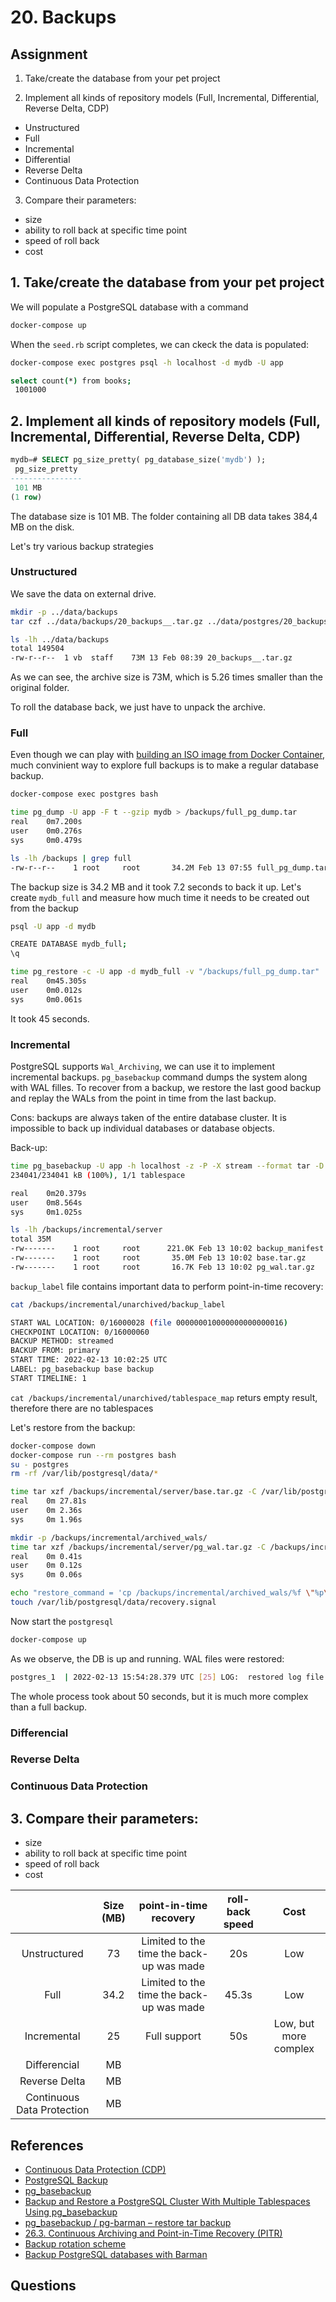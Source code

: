 # 20. Backups

## Assignment
1. Take/create the database from your pet project

2. Implement all kinds of repository models (Full, Incremental, Differential, Reverse Delta, CDP)
- Unstructured
- Full
- Incremental
- Differential
- Reverse Delta
- Continuous Data Protection

3. Compare their parameters:
- size
- ability to roll back at specific time point
- speed of roll back
- cost

## 1. Take/create the database from your pet project
We will populate a PostgreSQL database with a command
```bash
docker-compose up
```

When the `seed.rb` script completes, we can ckeck the data is populated:

```bash
docker-compose exec postgres psql -h localhost -d mydb -U app

select count(*) from books;
 1001000
```

## 2. Implement all kinds of repository models (Full, Incremental, Differential, Reverse Delta, CDP)

```sql
mydb=# SELECT pg_size_pretty( pg_database_size('mydb') );
 pg_size_pretty
----------------
 101 MB
(1 row)
```

The database size is 101 MB. The folder containing all DB data takes 384,4 MB on the disk.

Let's try various backup strategies

### Unstructured
We save the data on external drive.
```bash
mkdir -p ../data/backups
tar czf ../data/backups/20_backups__.tar.gz ../data/postgres/20_backups__

ls -lh ../data/backups
total 149504
-rw-r--r--  1 vb  staff    73M 13 Feb 08:39 20_backups__.tar.gz
```

As we can see, the archive size is 73M, which is 5.26 times smaller than the original folder.

To roll the database back, we just have to unpack the archive.

### Full
Even though we can play with [building an ISO image from Docker Container](https://iximiuz.com/en/posts/from-docker-container-to-bootable-linux-disk-image/), much convinient way to explore full backups is to make a regular database backup.

```bash
docker-compose exec postgres bash

time pg_dump -U app -F t --gzip mydb > /backups/full_pg_dump.tar
real    0m7.200s
user    0m0.276s
sys     0m0.479s

ls -lh /backups | grep full
-rw-r--r--    1 root     root       34.2M Feb 13 07:55 full_pg_dump.tar
```

The backup size is 34.2 MB and it took 7.2 seconds to back it up. Let's create `mydb_full` and measure how much time it needs to be created out from the backup

```bash
psql -U app -d mydb

CREATE DATABASE mydb_full;
\q

time pg_restore -c -U app -d mydb_full -v "/backups/full_pg_dump.tar"
real    0m45.305s
user    0m0.012s
sys     0m0.061s
```

It took 45 seconds.

### Incremental
PostgreSQL supports `Wal_Archiving`, we can use it to implement incremental backups.
`pg_basebackup` command dumps the system along with WAL filles. To recover from a backup, we restore the last good backup and replay the WALs from the point in time from the last backup.

Cons: backups are always taken of the entire database cluster. It is impossible to back up individual databases or database objects.

Back-up:

```bash
time pg_basebackup -U app -h localhost -z -P -X stream --format tar -D /backups/incremental/server
234041/234041 kB (100%), 1/1 tablespace

real    0m20.379s
user    0m8.564s
sys     0m1.025s

ls -lh /backups/incremental/server
total 35M
-rw-------    1 root     root      221.0K Feb 13 10:02 backup_manifest
-rw-------    1 root     root       35.0M Feb 13 10:02 base.tar.gz
-rw-------    1 root     root       16.7K Feb 13 10:02 pg_wal.tar.gz
```

`backup_label` file contains important data to perform point-in-time recovery:
```bash
cat /backups/incremental/unarchived/backup_label

START WAL LOCATION: 0/16000028 (file 000000010000000000000016)
CHECKPOINT LOCATION: 0/16000060
BACKUP METHOD: streamed
BACKUP FROM: primary
START TIME: 2022-02-13 10:02:25 UTC
LABEL: pg_basebackup base backup
START TIMELINE: 1
```
`cat /backups/incremental/unarchived/tablespace_map` returs empty result, therefore there are no tablespaces

Let's restore from the backup:

```bash
docker-compose down
docker-compose run --rm postgres bash
su - postgres
rm -rf /var/lib/postgresql/data/*

time tar xzf /backups/incremental/server/base.tar.gz -C /var/lib/postgresql/data/
real    0m 27.81s
user    0m 2.36s
sys     0m 1.96s

mkdir -p /backups/incremental/archived_wals/
time tar xzf /backups/incremental/server/pg_wal.tar.gz -C /backups/incremental/archived_wals/
real    0m 0.41s
user    0m 0.12s
sys     0m 0.06s

echo "restore_command = 'cp /backups/incremental/archived_wals/%f \"%p\" '" >> /var/lib/postgresql/data/postgresql.conf
touch /var/lib/postgresql/data/recovery.signal
```

Now start the `postgresql`
```bash
docker-compose up
```

As we observe, the DB is up and running. WAL files were restored:
```bash
postgres_1  | 2022-02-13 15:54:28.379 UTC [25] LOG:  restored log file "000000010000000000000016" from archive
```

The whole process took about 50 seconds, but it is much more complex than a full backup.

### Differencial

### Reverse Delta
### Continuous Data Protection

## 3. Compare their parameters:
- size
- ability to roll back at specific time point
- speed of roll back
- cost

|  | Size (MB)  | point-in-time recovery | roll-back speed | Cost |
| :-----: | :-: | :-: | :-: | :-: |
| Unstructured | 73 | Limited to the time the back-up was made | 20s | Low |
| Full | 34.2 | Limited to the time the back-up was made | 45.3s | Low |
| Incremental | 25 | Full support | 50s | Low, but more complex |
| Differencial | MB |  |  |  |
| Reverse Delta | MB |  |  |  |
| Continuous Data Protection | MB |  |  |  |

## References
- [Continuous Data Protection (CDP)](https://www.baculasystems.com/continuous-data-protection-solutions/)
- [PostgreSQL Backup](https://www.postgresqltutorial.com/postgresql-backup-database/)
- [pg_basebackup](https://www.postgresql.org/docs/current/app-pgbasebackup.html )
- [Backup and Restore a PostgreSQL Cluster With Multiple Tablespaces Using pg_basebackup](https://www.percona.com/blog/2018/12/21/backup-restore-postgresql-cluster-multiple-tablespaces-using-pg_basebackup/#:~:text=Backup%20and%20Restore%20a%20PostgreSQL%20Cluster%20With%20Multiple%20Tablespaces%20Using%20pg_basebackup,-Back%20to%20the&text=pg_basebackup%20is%20a%20widely%20used,set%20up%20a%20slave%2Fstandby.)
- [pg_basebackup / pg-barman – restore tar backup](http://postgresql.freeideas.cz/pg_basebackup-pgbarman-restore-tar-backup/)
- [26.3. Continuous Archiving and Point-in-Time Recovery (PITR)](https://www.postgresql.org/docs/14/continuous-archiving.html)
- [Backup rotation scheme](https://en.wikipedia.org/wiki/Backup_rotation_scheme)
- [Backup PostgreSQL databases with Barman](https://www.scaleway.com/en/docs/tutorials/back-up-postgresql-barman/)
## Questions
